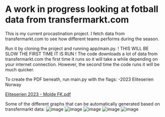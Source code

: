 # A work in progress looking at fotball data from transfermarkt.com

This is my current procastination project. I fetch data from transfermarkt.com to see how different teams
performs during the season.

Run it by cloning the project and running app/main.py. 
! THIS WILL BE SLOW THE FIRST TIME IT IS RUN !
The code downloads a lot of data from transfermarkt.com the first time it runs so it will
take a while depending on your internet connection. However, the second time the code runs
it will be much quicker.

To create the PDF beneath, run main.py with the flags: -2023 Eliteserien Norway

[Eliteserien 2023 - Molde FK.pdf](https://github.com/trulsbv/Fotball/files/15025648/Eliteserien.2023.-.Molde.FK.pdf)

Some of the different graphs that can be automatically generated based on transfermarkt data:
![image](https://github.com/trulsbv/Fotball/assets/114477568/1967477b-8bc2-48fd-86ea-6fe5de9baac4)
![image](https://github.com/trulsbv/Fotball/assets/114477568/e3317b39-6e89-49fc-90a0-e5f6731b9fa2)
![image](https://github.com/trulsbv/Fotball/assets/114477568/74f473c2-1634-4cc8-8720-bbb36599af5d)
![image](https://github.com/trulsbv/Fotball/assets/114477568/ff46e7c9-1a85-4382-9e0d-c450bdec0b89)
![image](https://github.com/trulsbv/Fotball/assets/114477568/fd716f70-25d8-49c8-9099-43dc9ecc69cd)


